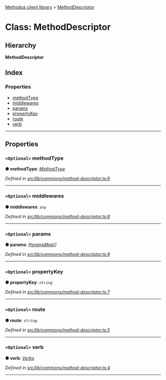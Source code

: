 [Methodus client library](../README.md) > [MethodDescriptor](../classes/methoddescriptor.md)

# Class: MethodDescriptor

## Hierarchy

**MethodDescriptor**

## Index

### Properties

* [methodType](methoddescriptor.md#methodtype)
* [middlewares](methoddescriptor.md#middlewares)
* [params](methoddescriptor.md#params)
* [propertyKey](methoddescriptor.md#propertykey)
* [route](methoddescriptor.md#route)
* [verb](methoddescriptor.md#verb)

---

## Properties

<a id="methodtype"></a>

### `<Optional>` methodType

**● methodType**: *[MethodType](../enums/methodtype.md)*

*Defined in [src/lib/commons/method-descriptor.ts:6](https://github.com/nodulusteam/methodus.dev/blob/4276858/modules/platform/platform-web/src/lib/commons/method-descriptor.ts#L6)*

___
<a id="middlewares"></a>

### `<Optional>` middlewares

**● middlewares**: *`any`*

*Defined in [src/lib/commons/method-descriptor.ts:8](https://github.com/nodulusteam/methodus.dev/blob/4276858/modules/platform/platform-web/src/lib/commons/method-descriptor.ts#L8)*

___
<a id="params"></a>

### `<Optional>` params

**● params**: *[ParamsMap](paramsmap.md)[]*

*Defined in [src/lib/commons/method-descriptor.ts:9](https://github.com/nodulusteam/methodus.dev/blob/4276858/modules/platform/platform-web/src/lib/commons/method-descriptor.ts#L9)*

___
<a id="propertykey"></a>

### `<Optional>` propertyKey

**● propertyKey**: *`string`*

*Defined in [src/lib/commons/method-descriptor.ts:7](https://github.com/nodulusteam/methodus.dev/blob/4276858/modules/platform/platform-web/src/lib/commons/method-descriptor.ts#L7)*

___
<a id="route"></a>

### `<Optional>` route

**● route**: *`string`*

*Defined in [src/lib/commons/method-descriptor.ts:5](https://github.com/nodulusteam/methodus.dev/blob/4276858/modules/platform/platform-web/src/lib/commons/method-descriptor.ts#L5)*

___
<a id="verb"></a>

### `<Optional>` verb

**● verb**: *[Verbs](../enums/verbs.md)*

*Defined in [src/lib/commons/method-descriptor.ts:4](https://github.com/nodulusteam/methodus.dev/blob/4276858/modules/platform/platform-web/src/lib/commons/method-descriptor.ts#L4)*

___

